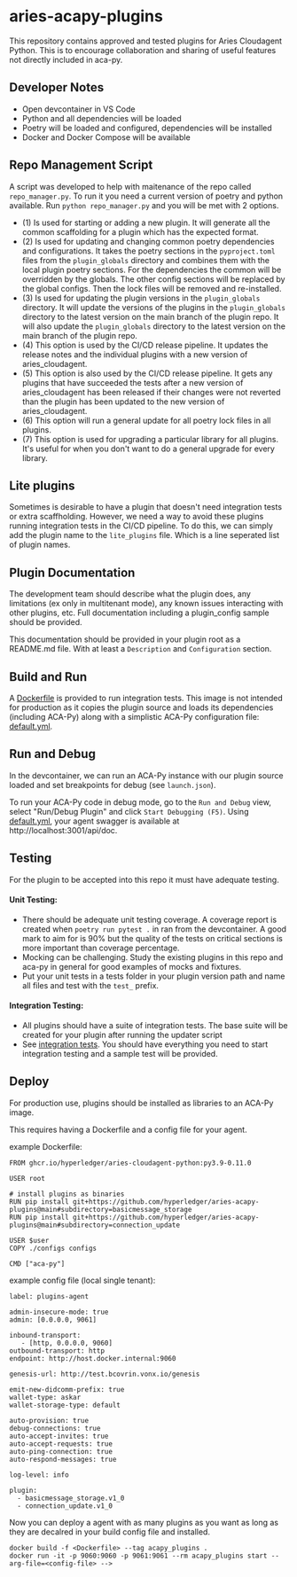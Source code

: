 # aries-acapy-plugins

This repository contains approved and tested plugins for Aries Cloudagent Python. This is to encourage collaboration and sharing of useful features not directly included in aca-py.

## Developer Notes

- Open devcontainer in VS Code
- Python and all dependencies will be loaded
- Poetry will be loaded and configured, dependencies will be installed
- Docker and Docker Compose will be available

## Repo Management Script

A script was developed to help with maitenance of the repo called `repo_manager.py`. To run it you need a current version of poetry and python available.
Run `python repo_manager.py` and you will be met with 2 options.
 - (1) Is used for starting or adding a new plugin. It will generate all the common scaffolding for a plugin which has the expected format.
 - (2) Is used for updating and changing common poetry dependencies and configurations. It takes the poetry sections in the `pyproject.toml` files from the `plugin_globals` directory and combines them with the local plugin poetry sections. For the dependencies the common will be overridden by the globals. The other config sections will be replaced by the global configs. Then the lock files will be removed and re-installed.
 - (3) Is used for updating the plugin versions in the `plugin_globals` directory. It will update the versions of the plugins in the `plugin_globals` directory to the latest version on the main branch of the plugin repo. It will also update the `plugin_globals` directory to the latest version on the main branch of the plugin repo.
 - (4) This option is used by the CI/CD release pipeline. It updates the release notes and the individual plugins with a new version of aries_cloudagent.
 - (5) This option is also used by the CI/CD release pipeline. It gets any plugins that have succeeded the tests after a new version of aries_cloudagent has been released if their changes were not reverted than the plugin has been updated to the new version of aries_cloudagent.
 - (6) This option will run a general update for all poetry lock files in all plugins.
 - (7) This option is used for upgrading a particular library for all plugins. It's useful for when you don't want to do a general upgrade for every library. 

## Lite plugins

Sometimes is desirable to have a plugin that doesn't need integration tests or extra scaffholding. However, we need a way to avoid these plugins running integration tests in the CI/CD pipeline. To do this, we can simply add the plugin name to the `lite_plugins` file. Which is a line seperated list of plugin names.

## Plugin Documentation

The development team should describe what the plugin does, any limitations (ex only in multitenant mode), any known issues interacting with other plugins, etc. Full documentation including a plugin_config sample should be provided.

This documentation should be provided in your plugin root as a README.md file. With at least a `Description` and `Configuration` section.

## Build and Run

A [Dockerfile](./basicmessage_storage/docker/Dockerfile) is provided to run integration tests. This image is not intended for production as it copies the plugin source and loads its dependencies (including ACA-Py) along with a simplistic ACA-Py configuration file: [default.yml](./basicmessage_storage/docker/default.yml).

## Run and Debug

In the devcontainer, we can run an ACA-Py instance with our plugin source loaded and set breakpoints for debug (see `launch.json`).

To run your ACA-Py code in debug mode, go to the `Run and Debug` view, select "Run/Debug Plugin" and click `Start Debugging (F5)`. Using [default.yml](./basicmessage_storage/docker/default.yml), your agent swagger is available at http://localhost:3001/api/doc.

## Testing

For the plugin to be accepted into this repo it must have adequate testing.

#### Unit Testing:

- There should be adequate unit testing coverage. A coverage report is created when `poetry run pytest .` in ran from the devcontainer. A good mark to aim for is 90% but the quality of the tests on critical sections is more important than coverage percentage.
- Mocking can be challenging. Study the existing plugins in this repo and aca-py in general for good examples of mocks and fixtures.
- Put your unit tests in a tests folder in your plugin version path and name all files and test with the `test_` prefix.

#### Integration Testing:

- All plugins should have a suite of integration tests. The base suite will be created for your plugin after running the updater script
- See [integration tests](./basicmessage_storage/integration/README.md). You should have everything you need to start integration testing and a sample test will be provided.

## Deploy

For production use, plugins should be installed as libraries to an ACA-Py image.

This requires having a Dockerfile and a config file for your agent.

example Dockerfile:

```
FROM ghcr.io/hyperledger/aries-cloudagent-python:py3.9-0.11.0

USER root

# install plugins as binaries
RUN pip install git+https://github.com/hyperledger/aries-acapy-plugins@main#subdirectory=basicmessage_storage
RUN pip install git+https://github.com/hyperledger/aries-acapy-plugins@main#subdirectory=connection_update

USER $user
COPY ./configs configs

CMD ["aca-py"]
```

example config file (local single tenant):

```
label: plugins-agent

admin-insecure-mode: true
admin: [0.0.0.0, 9061]

inbound-transport:
   - [http, 0.0.0.0, 9060]
outbound-transport: http
endpoint: http://host.docker.internal:9060

genesis-url: http://test.bcovrin.vonx.io/genesis

emit-new-didcomm-prefix: true
wallet-type: askar
wallet-storage-type: default

auto-provision: true
debug-connections: true
auto-accept-invites: true
auto-accept-requests: true
auto-ping-connection: true
auto-respond-messages: true

log-level: info

plugin:
  - basicmessage_storage.v1_0
  - connection_update.v1_0
```

Now you can deploy a agent with as many plugins as you want as long as they are decalred in your build config file and installed.

```
docker build -f <Dockerfile> --tag acapy_plugins .
docker run -it -p 9060:9060 -p 9061:9061 --rm acapy_plugins start --arg-file=<config-file> -->
```
